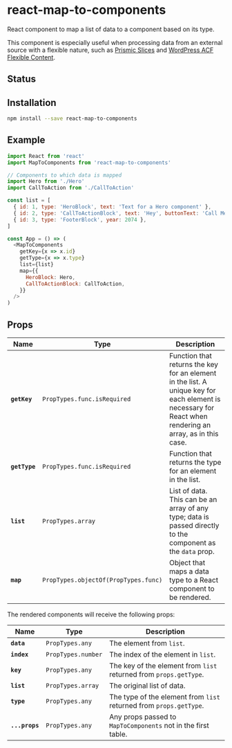 # react-map-to-components

React component to map a list of data to a component based on its type.

This component is especially useful when processing data from an external
source with a flexible nature, such as [Prismic
Slices](https://prismic.io/feature/dynamic-layout-content-components) and
[WordPress ACF Flexible
Content](https://www.advancedcustomfields.com/resources/flexible-content/).

## Status

## Installation

```sh
npm install --save react-map-to-components
```

## Example

```js
import React from 'react'
import MapToComponents from 'react-map-to-components'

// Components to which data is mapped
import Hero from './Hero'
import CallToAction from './CallToAction'

const list = [
  { id: 1, type: 'HeroBlock', text: 'Text for a Hero component' },
  { id: 2, type: 'CallToActionBlock', text: 'Hey', buttonText: 'Call Me' },
  { id: 3, type: 'FooterBlock', year: 2074 },
]

const App = () => (
  <MapToComponents
    getKey={x => x.id}
    getType={x => x.type}
    list={list}
    map={{
      HeroBlock: Hero,
      CallToActionBlock: CallToAction,
    }}
  />
)
```

## Props

| Name          | Type                                 | Description                                                                                                                                              |
| ------------- | ------------------------------------ | -------------------------------------------------------------------------------------------------------------------------------------------------------- |
| **`getKey`**  | `PropTypes.func.isRequired`          | Function that returns the key for an element in the list. A unique key for each element is necessary for React when rendering an array, as in this case. |
| **`getType`** | `PropTypes.func.isRequired`          | Function that returns the type for an element in the list.                                                                                               |
| **`list`**    | `PropTypes.array`                    | List of data. This can be an array of any type; data is passed directly to the component as the `data` prop.                                             |
| **`map`**     | `PropTypes.objectOf(PropTypes.func)` | Object that maps a data type to a React component to be rendered.                                                                                        |

The rendered components will receive the following props:

| Name           | Type               | Description                                                        |
| -------------- | ------------------ | ------------------------------------------------------------------ |
| **`data`**     | `PropTypes.any`    | The element from `list`.                                           |
| **`index`**    | `PropTypes.number` | The index of the element in `list`.                                |
| **`key`**      | `PropTypes.any`    | The key of the element from `list` returned from `props.getType`.  |
| **`list`**     | `PropTypes.array`  | The original list of data.                                         |
| **`type`**     | `PropTypes.any`    | The type of the element from `list` returned from `props.getType`. |
| **`...props`** | `PropTypes.any`    | Any props passed to `MapToComponents` not in the first table.      |
